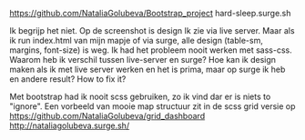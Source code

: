 https://github.com/NataliaGolubeva/Bootstrap_project
hard-sleep.surge.sh

Ik begrijp het niet. Op de screenshot is design Ik zie via live server. Maar als ik run index.html van mijn mapje of via surge, alle design (table-sm, margins, font-size) is weg. Ik had het probleem nooit werken met sass-css.
Waarom heb ik verschil tussen live-server en surge? Hoe kan ik design maken als ik met live server werken en het is prima, maar op surge ik heb en andere result? How to fix it?

Met bootstrap had ik nooit scss gebruiken, zo ik vind dar er is niets to "ignore". Een vorbeeld van mooie map structuur zit in de scss grid versie op
https://github.com/NataliaGolubeva/grid_dashboard
http://nataliagolubeva.surge.sh/

